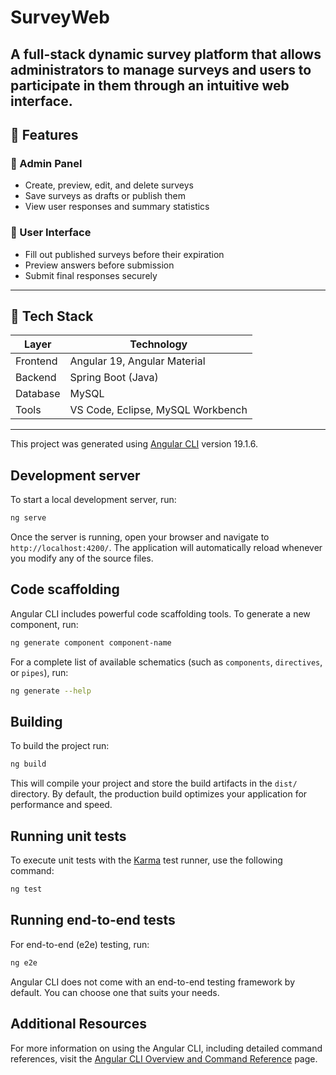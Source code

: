 # SurveyWeb
A full-stack dynamic survey platform that allows administrators to manage surveys and users to participate in them through an intuitive web interface.
---

## 📌 Features

### 🔧 Admin Panel

- Create, preview, edit, and delete surveys
- Save surveys as drafts or publish them
- View user responses and summary statistics

### 📝 User Interface

- Fill out published surveys before their expiration
- Preview answers before submission
- Submit final responses securely

---

## 🧱 Tech Stack

| Layer      | Technology                |
|------------|----------------------------|
| Frontend   | Angular 19, Angular Material |
| Backend    | Spring Boot (Java)         |
| Database   | MySQL                      |
| Tools      | VS Code, Eclipse, MySQL Workbench |

---

This project was generated using [Angular CLI](https://github.com/angular/angular-cli) version 19.1.6.

## Development server

To start a local development server, run:

```bash
ng serve
```

Once the server is running, open your browser and navigate to `http://localhost:4200/`. The application will automatically reload whenever you modify any of the source files.

## Code scaffolding

Angular CLI includes powerful code scaffolding tools. To generate a new component, run:

```bash
ng generate component component-name
```

For a complete list of available schematics (such as `components`, `directives`, or `pipes`), run:

```bash
ng generate --help
```

## Building

To build the project run:

```bash
ng build
```

This will compile your project and store the build artifacts in the `dist/` directory. By default, the production build optimizes your application for performance and speed.

## Running unit tests

To execute unit tests with the [Karma](https://karma-runner.github.io) test runner, use the following command:

```bash
ng test
```

## Running end-to-end tests

For end-to-end (e2e) testing, run:

```bash
ng e2e
```

Angular CLI does not come with an end-to-end testing framework by default. You can choose one that suits your needs.

## Additional Resources

For more information on using the Angular CLI, including detailed command references, visit the [Angular CLI Overview and Command Reference](https://angular.dev/tools/cli) page.
